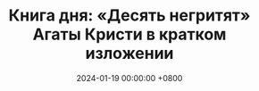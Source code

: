 ---
title: "Книга дня: «Десять негритят» Агаты Кристи в кратком изложении"
description: >-
  Погрузитесь в мир классического детектива Агаты Кристи «Десять негритят», где десять незнакомцев оказываются в смертельной ловушке на изолированном острове. Раскрываем секреты захватывающего сюжета, психологические портреты персонажей и неожиданные повороты, сделавшие этот роман шедевром мировой детективной литературы и самой продаваемой книгой королевы детектива.
date: 2024-01-19 00:00:00 +0800
categories: [Мышление, Конспекты-книг]
tags:
  [
    десять-негритят,
    агата-кристи,
    классический-детектив,
    остросюжетный-роман,
    таинственный-остров,
    загадочные-убийства,
    королева-детектива,
    психологический-триллер,
    литературная-классика,
    расследование-преступлений,
    интригующий-сюжет,
    мировая-литература,
    детективный-жанр,
    остров-индиан,
    лучшие-детективы,
    неожиданная-развязка,
    загадка-убийцы,
    британская-литература,
    классика-криминального-романа
  ]
image: 
alt: 'Роман "Десять негритят" Агаты Кристи - легендарный детектив о загадочных убийствах на изолированном острове.'
fallback:
  - 
  # Replace with the URL of your backup image
  -
  # Replace with the URL of your backup image
---